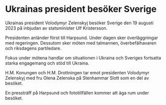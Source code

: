 # Ukrainas president besöker Sverige

Ukrainas president Volodymyr Zelenskyj besöker Sverige den 19 augusti 2023 på inbjudan av statsminister Ulf Kristersson.

Presidenten anländer först till Harpsund. Under dagen sker överläggningar med regeringen. Dessutom sker möten med talmannen, överbefälhavaren och riksdagens partiledare.

Fokus under mötena handlar om situationen i Ukraina och Sveriges fortsatta starka engagemang och stöd till Ukraina.

H.M. Konungen och H.M. Drottningen tar emot presidenten Volodymyr Zelenskyj med fru Olena Zelenska på Stenhammar Slott som en del av besöket.

En pressträff på Harpsund och fototillfällen kommer att äga rum under besöket.
